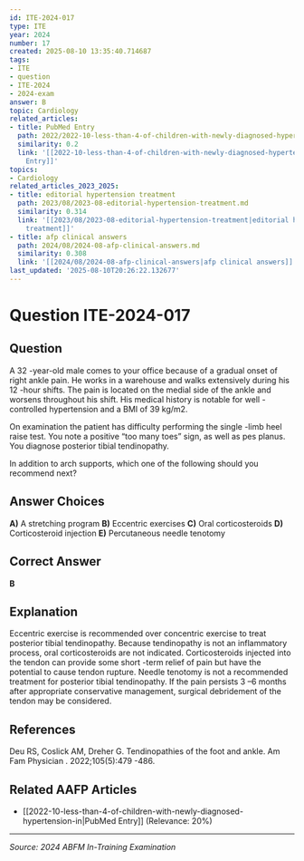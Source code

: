 ```yaml
---
id: ITE-2024-017
type: ITE
year: 2024
number: 17
created: 2025-08-10 13:35:40.714687
tags:
- ITE
- question
- ITE-2024
- 2024-exam
answer: B
topic: Cardiology
related_articles:
- title: PubMed Entry
  path: 2022/2022-10-less-than-4-of-children-with-newly-diagnosed-hypertension-in.md
  similarity: 0.2
  link: '[[2022-10-less-than-4-of-children-with-newly-diagnosed-hypertension-in|PubMed
    Entry]]'
topics:
- Cardiology
related_articles_2023_2025:
- title: editorial hypertension treatment
  path: 2023/08/2023-08-editorial-hypertension-treatment.md
  similarity: 0.314
  link: '[[2023/08/2023-08-editorial-hypertension-treatment|editorial hypertension
    treatment]]'
- title: afp clinical answers
  path: 2024/08/2024-08-afp-clinical-answers.md
  similarity: 0.308
  link: '[[2024/08/2024-08-afp-clinical-answers|afp clinical answers]]'
last_updated: '2025-08-10T20:26:22.132677'
---
```


# Question ITE-2024-017

## Question
A 32 -year-old male comes to your office because of a gradual onset of right ankle pain. He works in 
a warehouse and walks extensively during his 12 -hour shifts. The pain is located on the medial side 
of the ankle and worsens throughout his shift. His medical history is notable for well -controlled 
hypertension and a BMI of 39 kg/m2. 
 
On examination the patient has difficulty performing the single -limb heel raise test. You note a 
positive “too many toes” sign, as well as pes planus. You diagnose posterior tibial tendinopathy.  
 
In addition to arch supports, which one of the following should you recommend next?

## Answer Choices
**A)** A stretching program
**B)** Eccentric exercises
**C)** Oral corticosteroids
**D)** Corticosteroid injection
**E)** Percutaneous needle tenotomy

## Correct Answer
**B**

## Explanation
Eccentric exercise is recommended over concentric exercise to treat posterior tibial tendinopathy. Because tendinopathy is not an inflammatory process, oral corticosteroids are not indicated. Corticosteroids injected into the tendon can provide some short -term relief of pain but have the potential to cause tendon rupture. Needle tenotomy is not a recommended treatment for posterior tibial tendinopathy. If the pain persists 3 –6 months after appropriate conservative management, surgical debridement of the tendon may be considered.

## References
Deu RS, Coslick AM, Dreher G. Tendinopathies of the foot and ankle. Am Fam Physician . 2022;105(5):479 -486.

## Related AAFP Articles
- [[2022-10-less-than-4-of-children-with-newly-diagnosed-hypertension-in|PubMed Entry]] (Relevance: 20%)

---
*Source: 2024 ABFM In-Training Examination*
